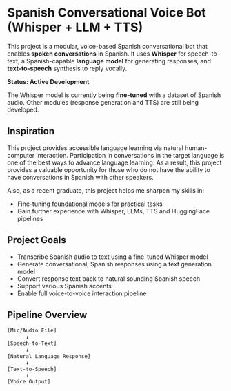 # Spanish Conversational Voice Bot (Whisper + LLM + TTS)

This project is a modular, voice-based Spanish conversational bot that enables **spoken conversations** in Spanish. It uses **Whisper** for speech-to-text, a Spanish-capable **language model** for generating responses, and **text-to-speech** synthesis to reply vocally.

**Status: Active Development**

 The Whisper model is currently being **fine-tuned** with a dataset of Spanish audio. Other modules (response generation and TTS) are still being developed.

## Inspiration

This project provides accessible language learning via natural human-computer interaction. Participation in conversations in the target language is one of the best ways to advance language learning. As a result, this project provides a valuable opportunity for those who do not have the ability to have conversations in Spanish with other speakers.

Also, as a recent graduate, this project helps me sharpen my skills in:
- Fine-tuning foundational models for practical tasks
- Gain further experience with Whisper, LLMs, TTS and HuggingFace pipelines
  
## Project Goals

- Transcribe Spanish audio to text using a fine-tuned Whisper model
- Generate conversational, Spanish responses using a text generation model
- Convert response text back to natural sounding Spanish speech
- Support various Spanish accents
- Enable full voice-to-voice interaction pipeline


## Pipeline Overview

```bash
[Mic/Audio File]
      ↓
[Speech-to-Text]
      ↓
[Natural Language Response]
      ↓
[Text-to-Speech]
      ↓
[Voice Output]

